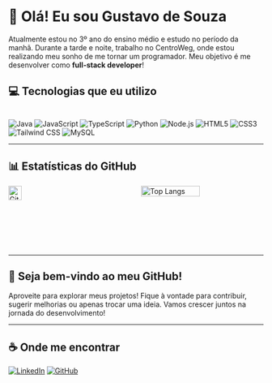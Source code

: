 # 👋 Olá! Eu sou Gustavo de Souza

Atualmente estou no 3º ano do ensino médio e estudo no período da manhã. Durante a tarde e noite, trabalho no CentroWeg, onde estou realizando meu sonho de me tornar um programador. Meu objetivo é me desenvolver como **full-stack developer**!

## 💻 Tecnologias que eu utilizo
<div style="display: inline-block"><br> <img alt="Java" src="https://img.shields.io/badge/Java-ED8B00?style=for-the-badge&logo=openjdk&logoColor=white"/> <img alt="JavaScript" src="https://img.shields.io/badge/JavaScript-F7DF1E?style=for-the-badge&logo=javascript&logoColor=black"/> <img alt="TypeScript" src="https://img.shields.io/badge/TypeScript-007ACC?style=for-the-badge&logo=typescript&logoColor=white"/> <img alt="Python" src="https://img.shields.io/badge/Python-3776AB?style=for-the-badge&logo=python&logoColor=white"/> <img alt="Node.js" src="https://img.shields.io/badge/Node.js-43853D?style=for-the-badge&logo=node.js&logoColor=white"/> <img alt="HTML5" src="https://img.shields.io/badge/HTML5-E34F26?style=for-the-badge&logo=html5&logoColor=white"/> <img alt="CSS3" src="https://img.shields.io/badge/CSS3-1572B6?style=for-the-badge&logo=css3&logoColor=white"/> <img alt="Tailwind CSS" src="https://img.shields.io/badge/Tailwind_CSS-38B2AC?style=for-the-badge&logo=tailwind-css&logoColor=white"/> <img alt="MySQL" src="https://img.shields.io/badge/MySQL-005C84?style=for-the-badge&logo=mysql&logoColor=white"/></div>

---

## 📊 Estatísticas do GitHub
<div style="display: flex; justify-content: space-between;">
  <a href="https://git.io/streak-stats"><img src="https://streak-stats.demolab.com?user=gstSenai&theme=dark" alt="GitHub Streak" width="48%"/></a>
  <img src="https://github-readme-stats.vercel.app/api/top-langs/?username=gstSenai&layout=compact&theme=dark" alt="Top Langs" width="48%">
</div>

---

## 🚀 Seja bem-vindo ao meu GitHub!

Aproveite para explorar meus projetos! Fique à vontade para contribuir, sugerir melhorias ou apenas trocar uma ideia. Vamos crescer juntos na jornada do desenvolvimento!

---

## ☕ Onde me encontrar
[![LinkedIn](https://img.shields.io/badge/LinkedIn-0077B5?style=for-the-badge&logo=linkedin&logoColor=white)](https://www.linkedin.com/in/seu-linkedin)
[![GitHub](https://img.shields.io/badge/GitHub-100000?style=for-the-badge&logo=github&logoColor=white)](https://github.com/gstSenai)
